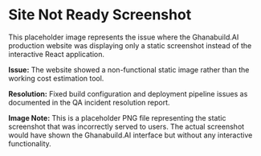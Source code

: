 # Site Not Ready Screenshot

This placeholder image represents the issue where the Ghanabuild.AI production website was displaying only a static screenshot instead of the interactive React application.

**Issue:** The website showed a non-functional static image rather than the working cost estimation tool.

**Resolution:** Fixed build configuration and deployment pipeline issues as documented in the QA incident resolution report.

**Image Note:** This is a placeholder PNG file representing the static screenshot that was incorrectly served to users. The actual screenshot would have shown the Ghanabuild.AI interface but without any interactive functionality.